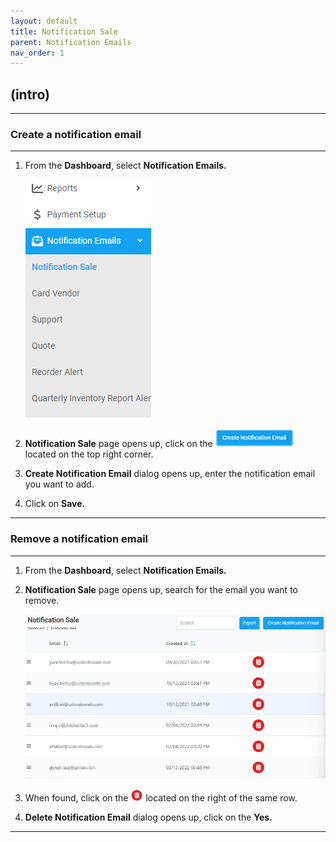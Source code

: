 ```yaml
---
layout: default
title: Notification Sale
parent: Notification Emails
nav_order: 1
---
```


## (intro)

---

### Create a notification email

---

1. From the **Dashboard**, select **Notification Emails.**

   ![notification_dashboard](../../images/notificationemails/notification_dashboard.png)

2. **Notification Sale** page opens up, click on the ![create_notification_email](../../images/buttons/createnotificationemail.png) located on the top right corner.
3. **Create Notification Email** dialog opens up, enter the notification email you want to add.
4. Click on **Save.**

---

### Remove a notification email

---

1. From the **Dashboard**, select **Notification Emails.**
2. **Notification Sale** page opens up, search for the email you want to remove.

   ![notification_email_page](../../images/notificationemails/notification_email_page.png)

3. When found, click on the ![delete_button](../../images/buttons/delete_2.png) located on the right of the same row.

4. **Delete Notification Email** dialog opens up, click on the **Yes.**

---
